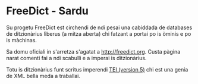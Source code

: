 FreeDict - Sardu
==============================================

Su progetu FreeDict est circhendi de ndi pesai una cabiddada de databases de ditzionàrius lìberus 
(a mitza aberta) chi fatzant a portai po is òminis e po is màchinas.

Sa domu oficiali in s'arretza s'agatat a <http://freedict.org>. Custa pàgina narat comenti 
fai a ndi scabulli e a imperai is ditzionàrius.

Totu is ditzionàrius funt scritus imperendi
[TEI (version 5)](https://en.wikipedia.org/wiki/Text_Encoding_Initiative)
chi est una genia de XML bella meda a traballai. 
